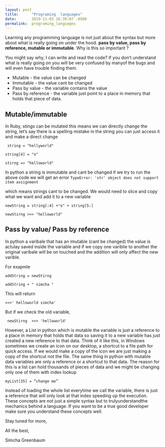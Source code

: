 ```yaml
---
layout: post
title:      "Programing  languages"
date:       2019-11-03 16:39:07 -0500
permalink:  programing_languages
---
```



Learning any programming language is not just about the syntax but more about what is really going on under the hood. **pass by value,   pass by reference, mutable  or immutable**. Why is this so important ? 

You might say why, I can write and read the code? If you don’t understand what is really going on you will be very confused by manyof the bugs and will even have trouble finding them. 

* Mutable - the value can be changed 
* Immutable - the value cant be changed 
* Pass by value - the variable contains the value 
* Pass by reference - the variable just point to a place in memory that holds that piece of data.

##  Mutable/immutable
In Ruby, stings can be mutated  this means we can directly change the string, let’s say there is a spelling mistake in the string you can just access it  and make a direct change 

``` string = "hellyworld"```

```string[4] = "o"```

```stirng => "helloworld"```

In python a string is immutable and cant be changed if we try to run the above code we will get an error 
```TypeError: 'str' object does not support item assignment``` 

which means strings cant to be changed. We would need to slice and copy what we want and add it to a new variable 

``` newString = string[:4] +"o" + string[5:] ```

```newStirng >>> "helloworld" ```

## Pass by value/ Pass by reference

In python a varibale that has an imutable (cant be changed) the value is actulay saved inside  the variable and if we copy one variblie to another the original varibale will be on touched and the addition will only affect the new varible.

For exapmle

```addString = newStirng```

```addString + " simcha "```

This will return

```>>>' helloworld simcha'```

But if we check the old variable, 

``` newStirng  >>> 'helloworld'```


However, a List in python which is mutable the variable is just a reference to a place in memory that holds that data so saving it to a new variable has just created a new reference to that data. Think of it like this, in Windows sometimes we create an icon on our desktop, a  shortcut to a file path for quick access. If we would make a copy of the icon we are just making a copy of the shortcut not the file. The same thing in python with mutable data variables are only a reference or a shortcut to that data. The reason for this is a list can hold thousands of pieces of data and we might be changing only one of them with index lookup

```myList[35] = “change me”```

Instead of loading the whole list everytime we call the variable, there is just a reference that will only look at that index  speeding up the execution. These concepts are not just a simple syntax but to trulyunderstandthe mechanics behind a language. If you want to be a true good developer make sure you understand these concepts well.



Stay tuned for more,

All the best,

Simcha Greenbaum




